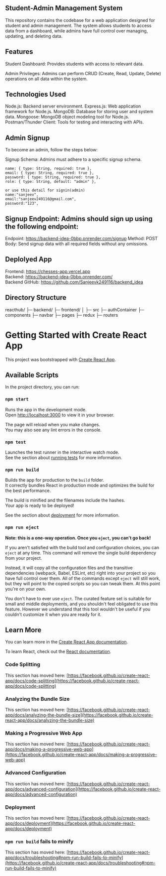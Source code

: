 ## Student-Admin Management System

This repository contains the codebase for a web application designed for student and admin management. The system allows students to access data from a dashboard, while admins have full control over managing, updating, and deleting data.

## Features

Student Dashboard: Provides students with access to relevant data.

Admin Privileges: Admins can perform CRUD (Create, Read, Update, Delete) operations on all data within the system.

## Technologies Used

Node.js: Backend server environment.
Express.js: Web application framework for Node.js.
MongoDB: Database for storing user and system data.
Mongoose: MongoDB object modeling tool for Node.js.
Postman/Thunder Client: Tools for testing and interacting with APIs.

## Admin Signup

To become an admin, follow the steps below:

Signup Schema: Admins must adhere to a specific signup schema.

    name: { type: String, required: true },
    email: { type: String, required: true },
    password: { type: String, required: true },
    role: { type: String, default: "admin" },

    or use this detail for signin(admin) 
    name:"sanjeev",
    email:"sanjeev249116@gmail.com",
    password:"123",

## Signup Endpoint: Admins should sign up using the following endpoint:

Endpoint: https://backend-idea-0bbp.onrender.com/signup
Method: POST
Body: Send signup data with all required fields without any omissions.

## Deplolyed App

Frontend: https://chesses-app.vercel.app<br>
Backend: https://backend-idea-0bbp.onrender.com/<br>
Backend GitHub: https://github.com/Sanjeevk249116/backend_idea<br>

## Directory Structure

reacthub/
├─ backend/
├─ frontend/
│ ├─ src
├─ authContainer
├─ components
├─ navbar
├─ pages
├─ redux
├─ routers

# Getting Started with Create React App

This project was bootstrapped with [Create React App](https://github.com/facebook/create-react-app).

## Available Scripts

In the project directory, you can run:

### `npm start`

Runs the app in the development mode.\
Open [http://localhost:3000](http://localhost:3000) to view it in your browser.

The page will reload when you make changes.\
You may also see any lint errors in the console.

### `npm test`

Launches the test runner in the interactive watch mode.\
See the section about [running tests](https://facebook.github.io/create-react-app/docs/running-tests) for more information.

### `npm run build`

Builds the app for production to the `build` folder.\
It correctly bundles React in production mode and optimizes the build for the best performance.

The build is minified and the filenames include the hashes.\
Your app is ready to be deployed!

See the section about [deployment](https://facebook.github.io/create-react-app/docs/deployment) for more information.

### `npm run eject`

**Note: this is a one-way operation. Once you `eject`, you can't go back!**

If you aren't satisfied with the build tool and configuration choices, you can `eject` at any time. This command will remove the single build dependency from your project.

Instead, it will copy all the configuration files and the transitive dependencies (webpack, Babel, ESLint, etc) right into your project so you have full control over them. All of the commands except `eject` will still work, but they will point to the copied scripts so you can tweak them. At this point you're on your own.

You don't have to ever use `eject`. The curated feature set is suitable for small and middle deployments, and you shouldn't feel obligated to use this feature. However we understand that this tool wouldn't be useful if you couldn't customize it when you are ready for it.

## Learn More

You can learn more in the [Create React App documentation](https://facebook.github.io/create-react-app/docs/getting-started).

To learn React, check out the [React documentation](https://reactjs.org/).

### Code Splitting

This section has moved here: [https://facebook.github.io/create-react-app/docs/code-splitting](https://facebook.github.io/create-react-app/docs/code-splitting)

### Analyzing the Bundle Size

This section has moved here: [https://facebook.github.io/create-react-app/docs/analyzing-the-bundle-size](https://facebook.github.io/create-react-app/docs/analyzing-the-bundle-size)

### Making a Progressive Web App

This section has moved here: [https://facebook.github.io/create-react-app/docs/making-a-progressive-web-app](https://facebook.github.io/create-react-app/docs/making-a-progressive-web-app)

### Advanced Configuration

This section has moved here: [https://facebook.github.io/create-react-app/docs/advanced-configuration](https://facebook.github.io/create-react-app/docs/advanced-configuration)

### Deployment

This section has moved here: [https://facebook.github.io/create-react-app/docs/deployment](https://facebook.github.io/create-react-app/docs/deployment)

### `npm run build` fails to minify

This section has moved here: [https://facebook.github.io/create-react-app/docs/troubleshooting#npm-run-build-fails-to-minify](https://facebook.github.io/create-react-app/docs/troubleshooting#npm-run-build-fails-to-minify)

